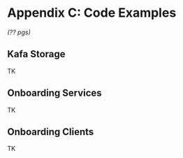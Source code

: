 # Appendix C: Code Examples 

*(?? pgs)*

## Kafa Storage
TK

## Onboarding Services
TK

## Onboarding Clients
TK



